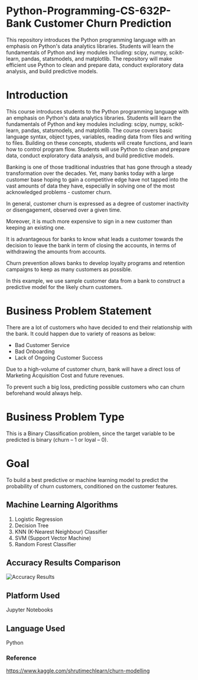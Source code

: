 # Python-Programming-CS-632P-Bank Customer Churn Prediction

This repository introduces the Python programming language with an emphasis on Python's data analytics libraries. Students will learn the fundamentals of Python and key modules including: scipy, numpy, scikit-learn, pandas, statsmodels, and matplotlib. The repository will make efficient use Python to clean and prepare data, conduct exploratory data analysis, and build predictive models.

# Introduction

This course introduces students to the Python programming language with an emphasis on Python's data analytics libraries. Students will learn the fundamentals of Python and key modules including: scipy, numpy, scikit-learn, pandas, statsmodels, and matplotlib. The course covers basic language syntax, object types, variables, reading data from files and writing to files. Building on these concepts, students will create functions, and learn how to control program flow. Students will use Python to clean and prepare data, conduct exploratory data analysis, and build predictive models.

Banking is one of those traditional industries that has gone through a steady transformation over the decades. Yet, many banks today with a large customer base hoping to gain a competitive edge have not tapped into the vast amounts of data they have, especially in solving one of the most acknowledged problems - customer churn.

In general, customer churn is expressed as a degree of customer inactivity or disengagement, observed over a given time.

Moreover, it is much more expensive to sign in a new customer than keeping an existing one.

It is advantageous for banks to know what leads a customer towards the decision to leave the bank in term of closing the accounts, in terms of withdrawing the amounts from accounts.

Churn prevention allows banks to develop loyalty programs and retention campaigns to keep as many customers as possible.

In this example, we use sample customer data from a bank to construct a predictive model for the likely churn customers.

# Business Problem Statement

There are a lot of customers who have decided to end their relationship with the bank. It could happen due to variety of reasons as below:

- Bad Customer Service
- Bad Onboarding
- Lack of Ongoing Customer Success

Due to a high-volume of customer churn, bank will have a direct loss of Marketing Acquisition Cost and future revenues.

To prevent such a big loss, predicting possible customers who can churn beforehand would always help.

# Business Problem Type

This is a Binary Classification problem, since the target variable to be predicted is binary (churn – 1 or loyal – 0).

# Goal

To build a best predictive or machine learning model to predict the probability of churn customers, conditioned on the customer features.

## Machine Learning Algorithms
1. Logistic Regression
2. Decision Tree
3. KNN (K-Nearest Neighbour) Classifier
4. SVM (Support Vector Machine)
5. Random Forest Classifier


## Accuracy Results Comparison

![Accuracy Results](https://user-images.githubusercontent.com/58543691/90217837-42b02e80-ddd0-11ea-8209-a748aa4107e9.png)


## Platform Used
Jupyter Notebooks

## Language Used
Python

### Reference
https://www.kaggle.com/shrutimechlearn/churn-modelling
